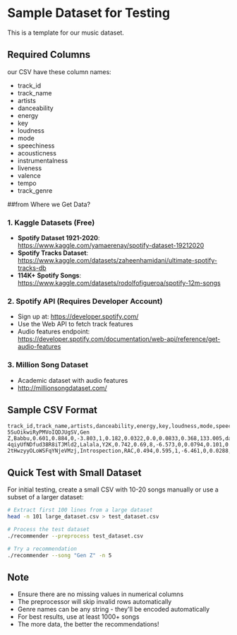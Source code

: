 # Sample Dataset for Testing

This is a template for our music dataset. 

## Required Columns

our CSV  have these column names:
- track_id
- track_name
- artists
- danceability
- energy
- key
- loudness
- mode
- speechiness
- acousticness
- instrumentalness
- liveness
- valence
- tempo
- track_genre

##from Where we Get Data?

### 1. Kaggle Datasets (Free)
- **Spotify Dataset 1921-2020**: https://www.kaggle.com/yamaerenay/spotify-dataset-19212020
- **Spotify Tracks Dataset**: https://www.kaggle.com/datasets/zaheenhamidani/ultimate-spotify-tracks-db
- **114K+ Spotify Songs**: https://www.kaggle.com/datasets/rodolfofigueroa/spotify-12m-songs

### 2. Spotify API (Requires Developer Account)
- Sign up at: https://developer.spotify.com/
- Use the Web API to fetch track features
- Audio features endpoint: https://developer.spotify.com/documentation/web-api/reference/get-audio-features

### 3. Million Song Dataset
- Academic dataset with audio features
- http://millionsongdataset.com/

## Sample CSV Format

```csv
track_id,track_name,artists,danceability,energy,key,loudness,mode,speechiness,acousticness,instrumentalness,liveness,valence,tempo,track_genre
5SuOikwiRyPMVoIQDJUgSV,Gen Z,Babbu,0.601,0.884,0,-3.803,1,0.182,0.0322,0.0,0.0833,0.368,133.005,dance
4qiyUfNDfud38R8iTJMld2,Lalala,Y2K,0.742,0.69,8,-6.573,0,0.0794,0.101,0.0,0.0971,0.84,130.005,dance
2tHwzyyOLoWSFqYNjeVMzj,Introspection,RAC,0.494,0.595,1,-6.461,0,0.0288,0.0221,0.905,0.166,0.0836,170.018,dance
```

## Quick Test with Small Dataset

For initial testing, create a small CSV with 10-20 songs manually or use a subset of a larger dataset:

```bash
# Extract first 100 lines from a large dataset
head -n 101 large_dataset.csv > test_dataset.csv

# Process the test dataset
./recommender --preprocess test_dataset.csv

# Try a recommendation
./recommender --song "Gen Z" -n 5
```

## Note

- Ensure there are no missing values in numerical columns
- The preprocessor will skip invalid rows automatically
- Genre names can be any string - they'll be encoded automatically
- For best results, use at least 1000+ songs
- The more data, the better the recommendations!
